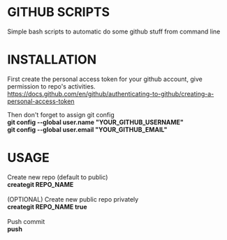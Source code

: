# GITHUB SCRIPTS
Simple bash scripts to automatic do some github stuff from command line

# INSTALLATION

First create the personal access token for your github account, give permission to repo's activities.
https://docs.github.com/en/github/authenticating-to-github/creating-a-personal-access-token

Then don't forget to assign git config<br/>
<b>git config --global user.name "YOUR_GITHUB_USERNAME"</b><br/>
<b>git config --global user.email "YOUR_GITHUB_EMAIL"</b><br/>
 
# USAGE

Create new repo (default to public)<br/>
  <b>creategit REPO_NAME</b><br/><br/>
(OPTIONAL) Create new public repo privately<br/>
  <b>creategit REPO_NAME true</b><br/><br/>
Push commit<br/>
  <b>push</b><br/>
